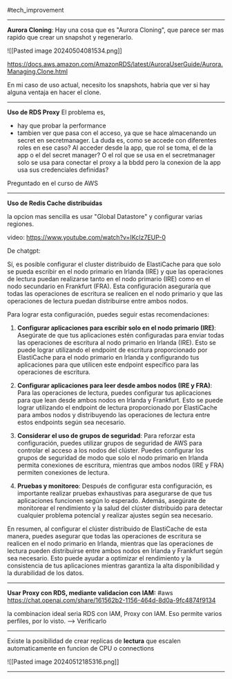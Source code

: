 
#tech_improvement 

---

**Aurora Cloning**: Hay una cosa que es "Aurora Cloning", que parece ser mas rapido que crear un snapshot y regenerarlo.

![[Pasted image 20240504081534.png]]

https://docs.aws.amazon.com/AmazonRDS/latest/AuroraUserGuide/Aurora.Managing.Clone.html

En mi caso de uso actual, necesito los snapshots, habria que ver si hay alguna ventaja en hacer el clone.

---

**Uso de RDS Proxy**
El problema es, 
- hay que probar la performance
- tambien ver que pasa con el acceso, ya que se hace almacenando un secret en secretmanager. La duda es, como se accede con diferentes roles en ese caso? Al acceder desde la app, que rol se toma, el de la app o el del secret manager? O el rol que se usa en el secretmanager solo se usa para conectar el proxy a la bbdd pero la conexion de la app usa sus credenciales definidas?
  
Preguntado en el curso de AWS


----

**Uso de Redis Cache distribuidas**

la opcion mas sencilla es usar "Global Datastore" y configurar varias regiones.

video: https://www.youtube.com/watch?v=IKcIz7EUP-0

De chatgpt:

Sí, es posible configurar el cluster distribuido de ElastiCache para que solo se pueda escribir en el nodo primario en Irlanda (IRE) y que las operaciones de lectura puedan realizarse tanto en el nodo primario (IRE) como en el nodo secundario en Frankfurt (FRA). Esta configuración aseguraría que todas las operaciones de escritura se realicen en el nodo primario y que las operaciones de lectura puedan distribuirse entre ambos nodos.

Para lograr esta configuración, puedes seguir estas recomendaciones:

1. **Configurar aplicaciones para escribir solo en el nodo primario (IRE)**: Asegúrate de que tus aplicaciones estén configuradas para enviar todas las operaciones de escritura al nodo primario en Irlanda (IRE). Esto se puede lograr utilizando el endpoint de escritura proporcionado por ElastiCache para el nodo primario en Irlanda y configurando tus aplicaciones para que utilicen este endpoint específico para las operaciones de escritura.

2. **Configurar aplicaciones para leer desde ambos nodos (IRE y FRA)**: Para las operaciones de lectura, puedes configurar tus aplicaciones para que lean desde ambos nodos en Irlanda y Frankfurt. Esto se puede lograr utilizando el endpoint de lectura proporcionado por ElastiCache para ambos nodos y distribuyendo las operaciones de lectura entre estos endpoints según sea necesario.

3. **Considerar el uso de grupos de seguridad**: Para reforzar esta configuración, puedes utilizar grupos de seguridad de AWS para controlar el acceso a los nodos del clúster. Puedes configurar los grupos de seguridad de modo que solo el nodo primario en Irlanda permita conexiones de escritura, mientras que ambos nodos (IRE y FRA) permiten conexiones de lectura.

4. **Pruebas y monitoreo**: Después de configurar esta configuración, es importante realizar pruebas exhaustivas para asegurarse de que tus aplicaciones funcionen según lo esperado. Además, asegúrate de monitorear el rendimiento y la salud del clúster distribuido para detectar cualquier problema potencial y realizar ajustes según sea necesario.

En resumen, al configurar el clúster distribuido de ElastiCache de esta manera, puedes asegurar que todas las operaciones de escritura se realicen en el nodo primario en Irlanda, mientras que las operaciones de lectura pueden distribuirse entre ambos nodos en Irlanda y Frankfurt según sea necesario. Esto puede ayudar a optimizar el rendimiento y la consistencia de tus aplicaciones mientras garantiza la alta disponibilidad y la durabilidad de los datos.

---
**Usar Proxy con RDS, mediante validacion con IAM:**
#aws 
https://chat.openai.com/share/161562b2-1156-464d-8d0a-9fc4874f9134

la combinacion ideal seria RDS con IAM, Proxy con IAM.
Eso permite varios perfiles, por lo visto. --> Verificarlo


---

Existe la posibilidad de crear replicas de **lectura** que escalen automaticamente en funcion de CPU o connections


![[Pasted image 20240512185316.png]]

---
